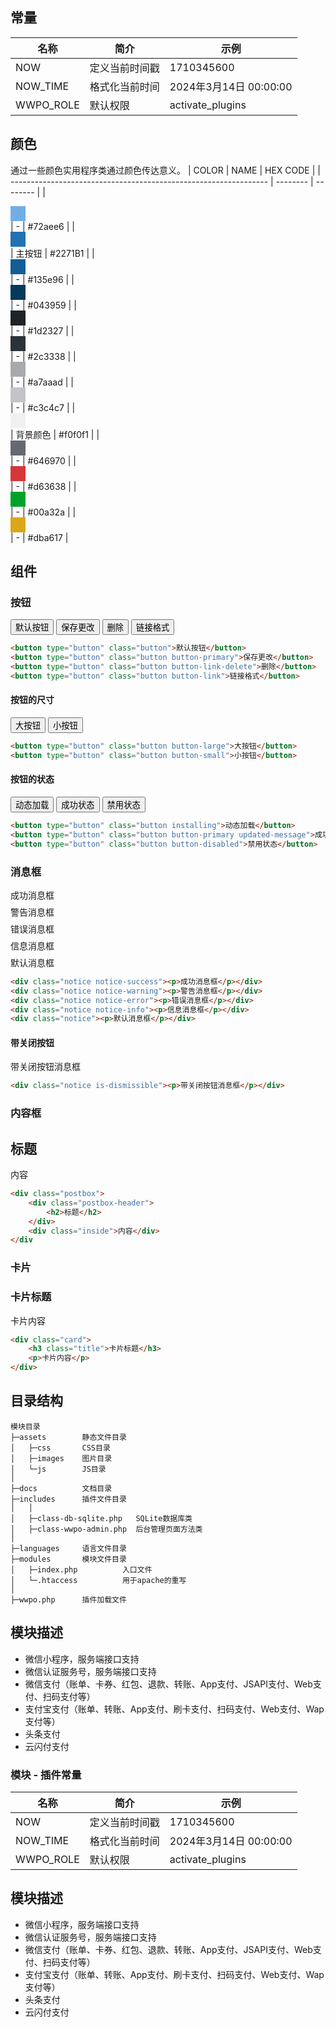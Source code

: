 ## 常量
| 名称      | 简介           | 示例                   |
| --------- | -------------- | ---------------------- |
| NOW       | 定义当前时间戳 | 1710345600             |
| NOW_TIME  | 格式化当前时间 | 2024年3月14日 00:00:00 |
| WWPO_ROLE | 默认权限       | activate_plugins       |

## 颜色
通过一些颜色实用程序类通过颜色传达意义。
| COLOR                                                            | NAME     | HEX CODE |
| ---------------------------------------------------------------- | -------- | -------- |
| <div style="height:24px; width:24px; background:#72aee6;"></div> | -        | #72aee6  |
| <div style="height:24px; width:24px; background:#2271b1;"></div> | 主按钮   | #2271B1  |
| <div style="height:24px; width:24px; background:#135e96;"></div> | -        | #135e96  |
| <div style="height:24px; width:24px; background:#043959;"></div> | -        | #043959  |
| <div style="height:24px; width:24px; background:#1d2327;"></div> | -        | #1d2327  |
| <div style="height:24px; width:24px; background:#2c3338;"></div> | -        | #2c3338  |
| <div style="height:24px; width:24px; background:#a7aaad;"></div> | -        | #a7aaad  |
| <div style="height:24px; width:24px; background:#c3c4c7;"></div> | -        | #c3c4c7  |
| <div style="height:24px; width:24px; background:#f0f0f1;"></div> | 背景颜色 | #f0f0f1  |
| <div style="height:24px; width:24px; background:#646970;"></div> | -        | #646970  |
| <div style="height:24px; width:24px; background:#d63638;"></div> | -        | #d63638  |
| <div style="height:24px; width:24px; background:#00a32a;"></div> | -        | #00a32a  |
| <div style="height:24px; width:24px; background:#dba617;"></div> | -        | #dba617  |

## 组件
### 按钮
<button type="button" class="button">默认按钮</button>
<button type="button" class="button button-primary">保存更改</button>
<button type="button" class="button button-link-delete">删除</button>
<button type="button" class="button button-link">链接格式</button>

```html
<button type="button" class="button">默认按钮</button>
<button type="button" class="button button-primary">保存更改</button>
<button type="button" class="button button-link-delete">删除</button>
<button type="button" class="button button-link">链接格式</button>
```

#### 按钮的尺寸
<button type="button" class="button button-large">大按钮</button>
<button type="button" class="button button-small">小按钮</button>

```html
<button type="button" class="button button-large">大按钮</button>
<button type="button" class="button button-small">小按钮</button>
```

#### 按钮的状态
<button type="button" class="button installing">动态加载</button>
<button type="button" class="button button-primary updated-message">成功状态</button>
<button type="button" class="button button-disabled">禁用状态</button>

```html
<button type="button" class="button installing">动态加载</button>
<button type="button" class="button button-primary updated-message">成功状态</button>
<button type="button" class="button button-disabled">禁用状态</button>
```

### 消息框
<aside class="notice-success notice"><p style="margin:0.5em 0">成功消息框</p></aside>
<aside class="notice-warning notice"><p style="margin:0.5em 0">警告消息框</p></aside>
<aside class="notice-error notice"><p style="margin:0.5em 0">错误消息框</p></aside>
<aside class="notice-info notice"><p style="margin:0.5em 0">信息消息框</p></aside>
<aside class="notice"><p style="margin:0.5em 0">默认消息框</p></aside>

```html
<div class="notice notice-success"><p>成功消息框</p></div>
<div class="notice notice-warning"><p>警告消息框</p></div>
<div class="notice notice-error"><p>错误消息框</p></div>
<div class="notice notice-info"><p>信息消息框</p></div>
<div class="notice"><p>默认消息框</p></div>
```

#### 带关闭按钮
<aside class="notice is-dismissible"><p style="margin:0.5em 0">带关闭按钮消息框</p></aside>

```html
<div class="notice is-dismissible"><p>带关闭按钮消息框</p></div>
```

### 内容框
<div id="poststuff" class="metabox-holder">
    <div class="postbox">
        <div class="postbox-header">
            <h2 style="border: none">标题</h2>
        </div>
        <div class="inside">内容</div>
    </div>
</div>


```html
<div class="postbox">
    <div class="postbox-header">
        <h2>标题</h2>
    </div>
    <div class="inside">内容</div>
</div
```

### 卡片
<p>
<div class="card">
    <h3 class="title">卡片标题</h3>
    <p>卡片内容</p>
</div>
</p>

```html
<div class="card">
    <h3 class="title">卡片标题</h3>
    <p>卡片内容</p>
</div>
```

## 目录结构
```
模块目录
├─assets        静态文件目录
│   ├─css       CSS目录
│   ├─images    图片目录
│   └─js        JS目录
│
├─docs          文档目录
├─includes      插件文件目录
│   │
│   ├─class-db-sqlite.php   SQLite数据库类
│   ├─class-wwpo-admin.php  后台管理页面方法类
│
├─languages     语言文件目录
├─modules       模块文件目录
│   ├─index.php          入口文件
│   └─.htaccess          用于apache的重写
│
├─wwpo.php      插件加载文件
```

## 模块描述
 - 微信小程序，服务端接口支持
 - 微信认证服务号，服务端接口支持
 - 微信支付（账单、卡券、红包、退款、转账、App支付、JSAPI支付、Web支付、扫码支付等）
 - 支付宝支付（账单、转账、App支付、刷卡支付、扫码支付、Web支付、Wap支付等）
 - 头条支付
 - 云闪付支付

### 模块 - 插件常量
| 名称      | 简介           | 示例                   |
| --------- | -------------- | ---------------------- |
| NOW       | 定义当前时间戳 | 1710345600             |
| NOW_TIME  | 格式化当前时间 | 2024年3月14日 00:00:00 |
| WWPO_ROLE | 默认权限       | activate_plugins       |

## 模块描述
 - 微信小程序，服务端接口支持
 - 微信认证服务号，服务端接口支持
 - 微信支付（账单、卡券、红包、退款、转账、App支付、JSAPI支付、Web支付、扫码支付等）
 - 支付宝支付（账单、转账、App支付、刷卡支付、扫码支付、Web支付、Wap支付等）
 - 头条支付
 - 云闪付支付
